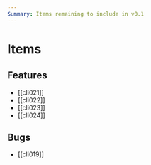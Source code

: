 ```yaml
---
Summary: Items remaining to include in v0.1
---
```


# Items

## Features

-   [[cli021]]
-   [[cli022]]
-   [[cli023]]
-   [[cli024]]

## Bugs

-   [[cli019]]
